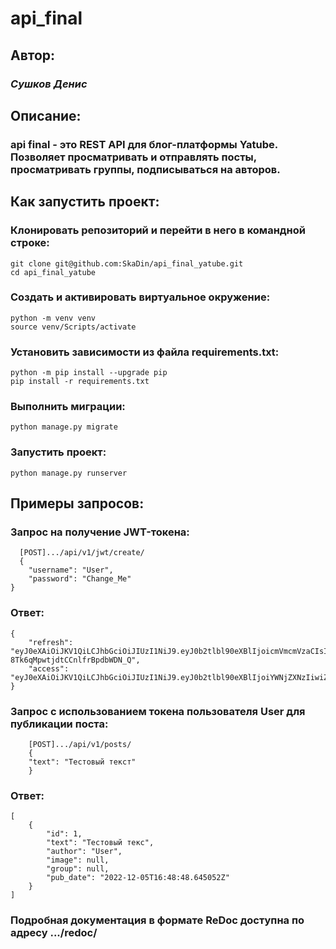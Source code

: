 # **api_final**
## Автор: 
### *Сушков Денис*
## Описание: 
### api final - это REST API для блог-платформы Yatube. Позволяет просматривать и отправлять посты, просматривать группы, подписываться на авторов.
## Как запустить проект:
### Клонировать репозиторий и перейти в него в командной строке:

    git clone git@github.com:SkaDin/api_final_yatube.git
    cd api_final_yatube
### Cоздать и активировать виртуальное окружение:

    python -m venv venv
    source venv/Scripts/activate
### Установить зависимости из файла requirements.txt:

    python -m pip install --upgrade pip
    pip install -r requirements.txt
### Выполнить миграции:

    python manage.py migrate
### Запустить проект:

    python manage.py runserver
## Примеры запросов:
### Запрос на получение JWT-токена:
```
  [POST].../api/v1/jwt/create/
  {
    "username": "User",
    "password": "Change_Me"
}
```
### Ответ:
```
{
    "refresh": "eyJ0eXAiOiJKV1QiLCJhbGciOiJIUzI1NiJ9.eyJ0b2tlbl90eXBlIjoicmVmcmVzaCIsImV4cCI6MTY3MDM0NTgxNCwianRpIjoiODYyYTM3MjY4ZTg4NGMwZGE0NDAzNTE1YTgzZGZmOGMiLCJ1c2VyX2lkIjoyfQ.eCpp2n0eKh5CEPh-8Tk6qMpwtjdtCCnlfrBpdbWDN_Q",
    "access": "eyJ0eXAiOiJKV1QiLCJhbGciOiJIUzI1NiJ9.eyJ0b2tlbl90eXBlIjoiYWNjZXNzIiwiZXhwIjoxNjcwMjU5NzE0LCJqdGkiOiJkZTRiMTBlMDEwYzA0NTcyYmQ3ZmYwZTIxYTFmOWRiMSIsInVzZXJfaWQiOjJ9.e8Ket6Wh1df3TJZIKElAyZua34RIuNhKdii0fXhBwfc"
}
```

### Запрос с использованием токена пользователя User для публикации поста:
```
    [POST].../api/v1/posts/
    {
    "text": "Тестовый текст"
    }
```
### Ответ:
```
[
    {
        "id": 1,
        "text": "Тестовый текс",
        "author": "User",
        "image": null,
        "group": null,
        "pub_date": "2022-12-05T16:48:48.645052Z"
    }
]
```
### Подробная документация в формате ReDoc доступна по адресу .../redoc/

